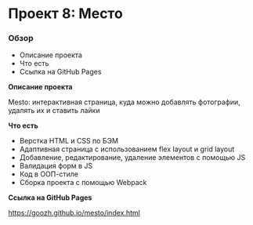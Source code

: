 # Проект 8: Место

### Обзор

* Описание проекта
* Что есть
* Ссылка на GitHub Pages

**Описание проекта**

Mesto: интерактивная страница, куда можно добавлять фотографии, удалять их и ставить лайки

**Что есть**

- Верстка HTML и CSS по БЭМ
- Адаптивная страница с использованием flex layout и grid layout
- Добавление, редактирование, удаление элементов с помощью JS
- Валидация форм в JS
- Код в ООП-стиле
- Сборка проекта с помощью Webpack

**Ссылка на GitHub Pages**

https://goozh.github.io/mesto/index.html

